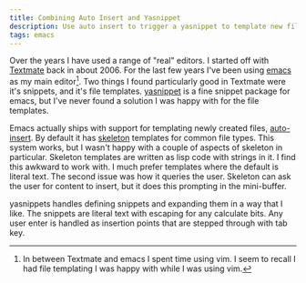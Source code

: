 ```yaml
---
title: Combining Auto Insert and Yasnippet
description: Use auto insert to trigger a yasnippet to template new files.
tags: emacs
---
```


Over the years I have used a range of "real" editors. I started off
with [Textmate][textmate] back in about 2006. For the last few years
I've been using [emacs] as my main editor[^fn1]. Two things I found
particularly good in Textmate were it's snippets, and it's file
templates. [yasnippet] is a fine snippet package for emacs, but I've
never found a solution I was happy with for the file templates.

Emacs actually ships with support for templating newly created files,
[auto-insert][autoinsert]. By default it has [skeleton] templates for
common file types. This system works, but I wasn't happy with a couple
of aspects of skeleton in particular. Skeleton templates are written
as lisp code with strings in it. I find this awkward to work with. I
much prefer templates where the default is literal text. The second
issue was how it queries the user. Skeleton can ask the user for
content to insert, but it does this prompting in the mini-buffer.

yasnippets handles defining snippets and expanding them in a way that
I like. The snippets are literal text with escaping for any calculate
bits. Any user enter is handled as insertion points that are stepped
through with tab key.


[^fn1]: In between Textmate and emacs I spent time using vim. I seem
        to recall I had file templating I was happy with while I was
        using vim.

[textmate]: <http://macromates.org>
[emacs]: <http://www.gnu.org/software/emacs/>
[yasnippet]: <http://code.google.com/p/yasnippet/>
[gist]: <https://gist.github.com/675584>
[autoinsert]: <http://www.gnu.org/software/emacs/manual/html_node/autotype/Autoinserting.html>
[autotyping]: <http://www.gnu.org/software/emacs/manual/html_mono/autotype.html>
[skeleton]: <http://www.gnu.org/software/emacs/manual/html_node/autotype/Skeleton-Language.html#Skeleton-Language>
